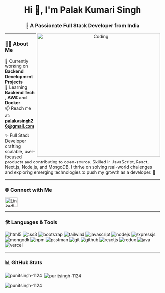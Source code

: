 <h1 align="center">Hi 👋, I'm Palak Kumari Singh</h1>
<h3 align="center">🚀 A Passionate Full Stack Developer from India</h3>

<p align="center">
<img align="right" alt="Coding" width="400"  src="https://media.licdn.com/dms/image/v2/D4D12AQHGG4J6b6OmyQ/article-cover_image-shrink_720_1280/article-cover_image-shrink_720_1280/0/1709674937953?e=2147483647&v=beta&t=tgAv-o8rHSfUFWzGQT2nCOfZkc2Hdluh-9xTR3Opu-w">
</p>

---

### 👨‍💻 About Me

🔭 Currently working on **Backend Development Projects**  
🌱 Learning **Backend Tech** , **AWS** and **Docker**  
📫 Reach me at: **palakvsingh26@gmail.com**

✨ Full Stack Developer crafting scalable, user-focused products and contributing to open-source. Skilled in JavaScript, React, Next.js, Node.js, and MongoDB, I thrive on solving real-world challenges and exploring emerging technologies to push my growth as a developer. 🚀

---

### 🌐 Connect with Me

<p align="left">
  <a href="https://www.linkedin.com/in/palak-singh-b2a532322" target="_blank">
    <img align="center" src="https://cdn.jsdelivr.net/gh/devicons/devicon/icons/linkedin/linkedin-original.svg" alt="LinkedIn" height="30" width="40" />
  </a>
</p>


---

### 🛠️ Languages & Tools

<p align="left">
    <img src="https://img.shields.io/badge/HTML5-E34F26?style=for-the-badge&logo=html5&logoColor=white" alt="html5" />
    <img src="https://img.shields.io/badge/CSS3-1572B6?style=for-the-badge&logo=css3&logoColor=white" alt="css3" />
    <img src="https://img.shields.io/badge/Bootstrap-563D7C?style=for-the-badge&logo=bootstrap&logoColor=white" alt="bootstrap" />
    <img src="https://img.shields.io/badge/Tailwind_CSS-38B2AC?style=for-the-badge&logo=tailwind-css&logoColor=white" alt="tailwind" />
    <img src="https://img.shields.io/badge/JavaScript-323330?style=for-the-badge&logo=javascript&logoColor=F7DF1E" alt="javascript" />
    <img src="https://img.shields.io/badge/Node.js-339933?style=for-the-badge&logo=nodedotjs&logoColor=white" alt="nodejs" />
    <img src="https://img.shields.io/badge/Express.js-000000?style=for-the-badge&logo=express&logoColor=white" alt="expressjs" />
    <img src="https://img.shields.io/badge/MongoDB-4EA94B?style=for-the-badge&logo=mongodb&logoColor=white" alt="mongodb" />
    <img src="https://img.shields.io/badge/npm-CB3837?style=for-the-badge&logo=npm&logoColor=white" alt="npm" />
    <img src="https://img.shields.io/badge/Postman-FF6C37?style=for-the-badge&logo=Postman&logoColor=white" alt="postman" />
    <img src="https://img.shields.io/badge/Git-f44d27?style=for-the-badge&logo=git&logoColor=white" alt="git" />
    <img src="https://img.shields.io/badge/GitHub-100000?style=for-the-badge&logo=github&logoColor=white" alt="github" />
    <img src="https://img.shields.io/badge/React-20232A?style=for-the-badge&logo=react&logoColor=61DAFB" alt="reactjs" />
    <img src="https://img.shields.io/badge/Redux-593D88?style=for-the-badge&logo=redux&logoColor=white" alt="redux" />
    <img src="https://img.shields.io/badge/Java-ED8B00?style=for-the-badge&logo=openjdk&logoColor=white" alt="java" />
    <img src="https://img.shields.io/badge/Vercel-000000?style=for-the-badge&logo=vercel&logoColor=white" alt="vercel" />
</p>

---

### 📊 GitHub Stats

<p><img align="left" src="https://github-readme-stats.vercel.app/api/top-langs?username=punitsingh-1124&show_icons=true&locale=en&layout=compact" alt="punitsingh-1124" /></p>

<p>&nbsp;<img align="center" src="https://github-readme-stats.vercel.app/api?username=punitsingh-1124&show_icons=true&locale=en" alt="punitsingh-1124" /></p>

<p><img align="center" src="https://github-readme-streak-stats.herokuapp.com/?user=punitsingh-1124&" alt="punitsingh-1124" /></p>


